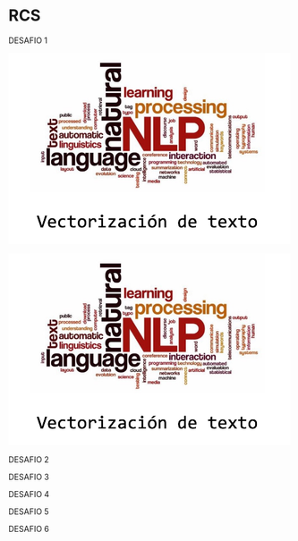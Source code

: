 # RCS

DESAFIO 1

![alt text](img/desafio1_img.jpg)

![image description](img/desafio1_img.jpg)

DESAFIO 2


DESAFIO 3



DESAFIO 4



DESAFIO 5



DESAFIO 6
